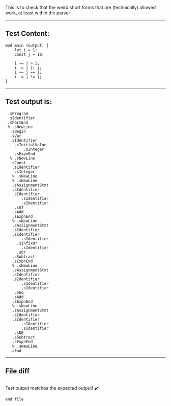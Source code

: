This is to check that the weird short forms that are (technically) allowed work, at least within the parser

-------------------------

Test Content: 
-------------------------
```
mod main (output) {
    let i = 1;
    const j = 10;

    i += j > i;
    i -= j || j;
    i += j == j;
    i -= j != j;
}
```
------------------------
Test output is: 
-------------------------
```
 .sProgram
 .sIdentifier
 .sParmEnd
 % .sNewLine
  .sBegin
  .sVar
  .sIdentifier
    .sInitialValue
        .sInteger
    .sExpnEnd
  % .sNewLine
  .sConst
   .sIdentifier
    .sInteger
   % .sNewLine
   % .sNewLine
   .sAssignmentStmt
   .sIdentifier
   .sIdentifier
       .sIdentifier
       .sIdentifier
    .sGT
   .sAdd
   .sExpnEnd
   % .sNewLine
   .sAssignmentStmt
   .sIdentifier
   .sIdentifier
       .sIdentifier
     .sInfixOr
       .sIdentifier
     .sOr
   .sSubtract
   .sExpnEnd
   % .sNewLine
   .sAssignmentStmt
   .sIdentifier
   .sIdentifier
       .sIdentifier
       .sIdentifier
    .sEq
   .sAdd
   .sExpnEnd
   % .sNewLine
   .sAssignmentStmt
   .sIdentifier
   .sIdentifier
       .sIdentifier
       .sIdentifier
    .sNE
   .sSubtract
   .sExpnEnd
   % .sNewLine
  .sEnd

```
------------------------

File diff
-------------------------
```diff

```
Test output matches the expected output! :heavy_check_mark:

```
end file
